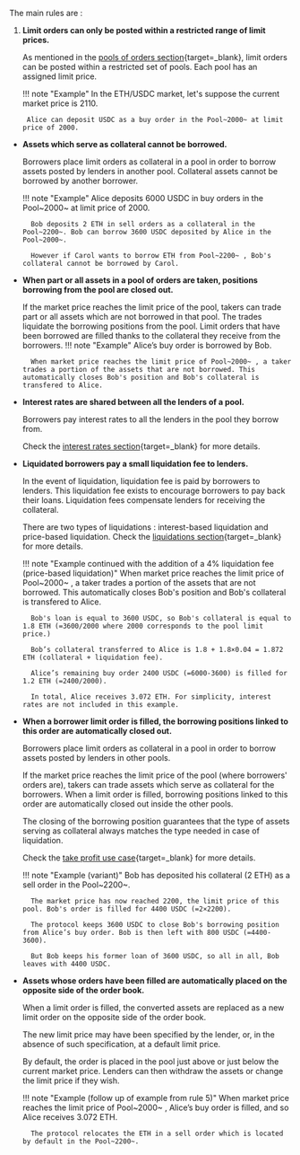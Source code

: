 
The main rules are :


1. **Limit orders can only be posted within a restricted range of limit prices.**

    As mentioned in the [pools of orders section](../pools-of-orders){target=_blank}, limit orders can be posted within a restricted set of pools. Each pool has an assigned limit price.

    !!! note "Example"
        In the ETH/USDC market, let's suppose the current market price is 2110.
        
        Alice can deposit USDC as a buy order in the Pool~2000~ at limit price of 2000. 
        

* **Assets which serve as collateral cannot be borrowed.**

    Borrowers place limit orders as collateral in a pool in order to borrow assets posted by lenders in another pool. Collateral assets cannot be borrowed by another borrower.

    !!! note "Example"
        Alice deposits 6000 USDC in buy orders in the Pool~2000~ at limit price of 2000. 
        
        Bob deposits 2 ETH in sell orders as a collateral in the Pool~2200~. Bob can borrow 3600 USDC deposited by Alice in the Pool~2000~. 
        
        However if Carol wants to borrow ETH from Pool~2200~ , Bob's collateral cannot be borrowed by Carol.

* **When part or all assets in a pool of orders are taken, positions borrowing from the pool are closed out.**

    If the market price reaches the limit price of the pool, takers can trade part or all assets which are not borrowed in that pool. The trades liquidate the borrowing positions from the pool. Limit orders that have been borrowed are filled thanks to the collateral they receive from the borrowers.
    !!! note "Example"
        Alice’s buy order is borrowed by Bob. 
        
        When market price reaches the limit price of Pool~2000~ , a taker trades a portion of the assets that are not borrowed. This automatically closes Bob's position and Bob's collateral is transfered to Alice. 

* **Interest rates are shared between all the lenders of a pool.**
    
    Borrowers pay interest rates to all the lenders in the pool they borrow from. 
    
    Check the [interest rates section](../interest-rates){target=_blank} for more details.

* **Liquidated borrowers pay a small liquidation fee to lenders.**

    In the event of liquidation, liquidation fee is paid by borrowers to lenders. This liquidation fee exists to encourage borrowers to pay back their loans. Liquidation fees compensate lenders for receiving the collateral. 
    
    There are two types of liquidations : interest-based liquidation and price-based liquidation. Check the [liquidations section](../liquidation){target=_blank} for more details.

    !!! note "Example continued with the addition of a 4% liquidation fee (price-based liquidation)"
        When market price reaches the limit price of Pool~2000~ , a taker trades a portion of the assets that are not borrowed. This automatically closes Bob's position and Bob's collateral is transfered to Alice. 

        Bob's loan is equal to 3600 USDC, so Bob's collateral is equal to 1.8 ETH (=3600/2000 where 2000 corresponds to the pool limit price.)

        Bob’s collateral transferred to Alice is 1.8 + 1.8×0.04 = 1.872 ETH (collateral + liquidation fee). 
        
        Alice’s remaining buy order 2400 USDC (=6000-3600) is filled for 1.2 ETH (=2400/2000). 
        
        In total, Alice receives 3.072 ETH. For simplicity, interest rates are not included in this example.

* **When a borrower limit order is filled, the borrowing positions linked to this order are automatically closed out.**

    Borrowers place limit orders as collateral in a pool in order to borrow assets posted by lenders in other pools. 
    
    If the market price reaches the limit price of the pool (where borrowers' orders are), takers can trade assets which serve as collateral for the borrowers. When a limit order is filled, borrowing positions linked to this order are automatically closed out inside the other pools.
  
    The closing of the borrowing position guarantees that the type of assets serving as collateral always matches the type needed in case of liquidation. 
    
    Check the [take profit use case](../../use-cases/take-profit){target=_blank} for more details.


    !!! note "Example (variant)"
        Bob has deposited his collateral (2 ETH) as a sell order in the Pool~2200~. 
        
        The market price has now reached 2200, the limit price of this pool. Bob's order is filled for 4400 USDC (=2×2200).
        
        The protocol keeps 3600 USDC to close Bob's borrowing position from Alice’s buy order. Bob is then left with 800 USDC (=4400-3600). 
        
        But Bob keeps his former loan of 3600 USDC, so all in all, Bob leaves with 4400 USDC.

* **Assets whose orders have been filled are automatically placed on the opposite side of the order book.**

    When a limit order is filled, the converted assets are replaced as a new limit order on the opposite side of the order book. 
    
    The new limit price may have been specified by the lender, or, in the absence of such specification, at a default limit price. 
    
    By default, the order is placed in the pool just above or just below the current market price. Lenders can then withdraw the assets or change the limit price if they wish.

    !!! note "Example (follow up of example from rule 5)"
        When market price reaches the limit price of Pool~2000~ , Alice’s buy order is filled, and so Alice receives 3.072 ETH. 
        
        The protocol relocates the ETH in a sell order which is located by default in the Pool~2200~.

